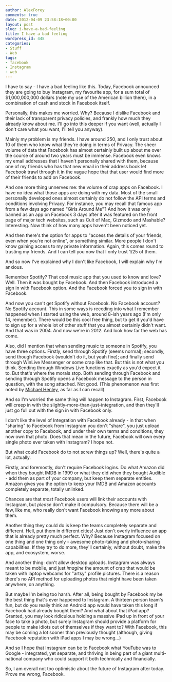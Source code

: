 ```yaml
---
author: AlexForey
comments: true
date: 2012-04-09 23:58:18+00:00
layout: post
slug: i-have-a-bad-feeling
title: I have a bad feeling
wordpress_id: 448
categories:
- Stuff
- Web
tags:
- facebook
- Instagram
- web
---
```


I have to say - I have a bad feeling like this. Today, Facebook announced they are going to buy Instagram, my favourite app, for a sum total of $1,000,000,000 dollars (note my use of the American billion there), in a combination of cash and stock in Facebook itself.

Personally, this makes me worried. Why? Because I dislike Facebook and their lack of transparent privacy policies, and frankly how much they already know about me. I'll go into this deeper if you want (well, actually I don't care what you want, I'll tell you anyway).

Mainly my problem is my friends. I have around 250, and I only trust about 10 of them who know what they're doing in terms of Privacy. The sheer volume of data that Facebook has almost certainly built up about me over the course of around two years must be immense. Facebook even knows my email addresses that I haven't personally shared with them, because one of my friends who has that new email in their address book let Facebook trawl through it in the vague hope that that user would find more of their friends to add on Facebook.

And one more thing unnerves me: the volume of crap apps on Facebook. I have no idea what those apps are doing with my data. Most of the small personally developed ones almost certainly do not follow the API terms and conditions involving Privacy. For instance, you may recall that famous app from a few days ago named "Girls Around Me"? And how it was only banned as an app on Facebook 3 days after it was featured on the front page of major tech websites, such as Cult of Mac, Gizmodo and Mashable? Interesting. Now think of how many apps haven't been noticed yet.

And then there's the option for apps to "access the details of your friends, even when you're not online", or something similar. More people I don't know gaining access to my private information. Again, this comes round to trusting my friends. And I can tell you now that I only trust 1/25 of them.

And so now I've explained why I don't like Facebook, I will explain why I'm anxious.

Remember Spotify? That cool music app that you used to know and love? Well. Then it was bought by Facebook. And then Facebook introduced a sign in with Facebook option. And the Facebook forced you to sign in with Facebook.

And now you can't get Spotify without Facebook. No Facebook account? No Spotify account. This in some ways is receding into what I remember happened when I started using the web, around 8-ish years ago (I'm only 14, remember). There would be this cool free thing, but to get it you'd have to sign up for a whole lot of other stuff that you almost certainly didn't want. And that was in 2004. And now we're in 2012. And look how far the web has come.

Also, did I mention that when sending music to someone in Spotify, you have three options. Firstly, send through Spotify (seems normal); secondly, send though Facebook (wouldn't do it, but yeah fine); and finally send through WinLive Messenger or some crap like that. But this is not what you think. Sending through Windows Live functions exactly as you'd expect it to. But that's where the morals stop. Both sending through Facebook and sending through Spotify opens a Facebook message to the person in question, with the song attached. Not good. (This phenomenon was first noted by [Michael Henley](http://blog.michaelhenley.co.uk/2012/02/04/spotify-integration/), as far as I can recall).

And so I'm worried the same thing will happen to Instagram. First, Facebook will creep in with the slightly-more-than-just-integration, and then they'll just go full out with the sign in with Facebook only.

I don't like the level of Integration with Facebook already - in that when "sharing" to Facebook from Instagram you don't "share", you just upload another copy to Facebook, and under their own terms and conditions, they now own that photo. Does that mean in the future, Facebook will own every single photo ever taken with Instagram? I hope not.

But what could Facebook do to not screw things up? Well, there's quite a lot, actually.

Firstly, and foremostly, don't require Facebook logins. Do what Amazon did when they bought IMDB in 1999 or what they did when they bought Audible - add them as part of your company, but keep them separate entities. Amazon gives you the option to keep your IMDB and Amazon accounts completely separate, totally unlinked.

Chances are that _most_ Facebook users will link their accounts with Instagram, but _please_ don't make it compulsory. Because there will be a few, like me, who really don't want Facebook knowing any more about them.

Another thing they could do is keep the teams completely separate and different. Hell, put them in different cities! Just don't overly influence an app that is already pretty much perfect. Why? Because Instagram focused on one thing and one thing only - awesome photo-taking and photo-sharing capabilities. If they try to do more, they'll certainly, without doubt, make the app, and ecosystem, worse.

And another thing: don't allow desktop uploads. Instagram was always meant to be mobile, and just _imagine_ the amount of crap that would be taken with laptop webcams for "artsy" profile pictures. There is a reason there's no API method for uploading photos that might have been taken anywhere, on anything.

But maybe I'm being too harsh. After all, being bought by Facebook my be the best thing that's ever happened to Instagram. A thirteen person team's fun, but do you really think an Android app would have taken this long if Facebook had already bought them? And what about that iPad app? Granted, you may look ridiculous holding a massive iPad up in front of your face to take a photo, but surely Instagram should provide a platform for people to make idiots out of themselves if they want to? With Facebook, this may be coming a lot sooner than previously thought (although, giving Facebook reputation with iPad apps I may be wrong...)

And so I hope that Instagram can be to Facebook what YouTube was to Google - integrated, yet separate, and thriving in being part of a giant multi-national company who could support it both technically and financially.

So, I am overall not too optimistic about the future of Instagram after today. Prove me wrong, Facebook.
